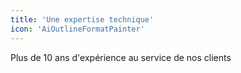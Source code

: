 ```yaml
---
title: 'Une expertise technique'
icon: 'AiOutlineFormatPainter'
---
```


Plus de 10 ans d'expérience au service de nos clients
